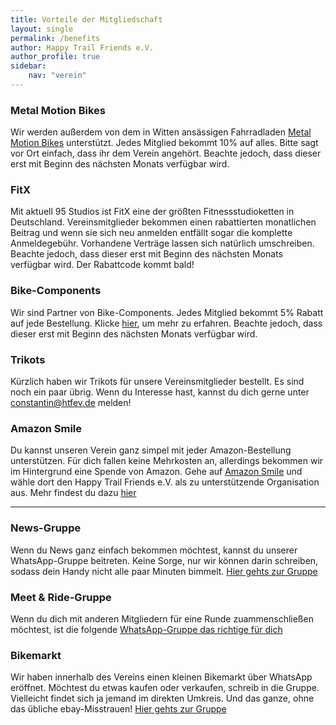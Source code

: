```yaml
---
title: Vorteile der Mitgliedschaft
layout: single
permalink: /benefits
author: Happy Trail Friends e.V.
author_profile: true
sidebar:
    nav: "verein"
---
```


### Metal Motion Bikes
Wir werden außerdem von dem in Witten ansässigen Fahrradladen [Metal Motion Bikes](https://metalmotionbikes.de/) unterstützt. Jedes Mitglied bekommt 10% auf alles. Bitte sagt vor Ort einfach, dass ihr dem Verein angehört. Beachte jedoch, dass dieser erst mit Beginn des nächsten Monats verfügbar wird.

### FitX
Mit aktuell 95 Studios ist FitX eine der größten Fitnessstudioketten in Deutschland. Vereinsmitglieder bekommen einen rabattierten monatlichen Beitrag und wenn sie sich neu anmelden entfällt sogar die komplette Anmeldegebühr. Vorhandene Verträge lassen sich natürlich umschreiben. Beachte jedoch, dass dieser erst mit Beginn des nächsten Monats verfügbar wird.
Der Rabattcode kommt bald!

### Bike-Components
Wir sind Partner von Bike-Components. Jedes Mitglied bekommt 5% Rabatt auf jede Bestellung. Klicke [hier](/bike-components), um mehr zu erfahren. Beachte jedoch, dass dieser erst mit Beginn des nächsten Monats verfügbar wird.

### Trikots
Kürzlich haben wir Trikots für unsere Vereinsmitglieder bestellt. Es sind noch ein paar übrig. Wenn du Interesse hast, kannst du dich gerne unter constantin@htfev.de melden!

### Amazon Smile
Du kannst unseren Verein ganz simpel mit jeder Amazon-Bestellung unterstützen. Für dich fallen keine Mehrkosten an, allerdings bekommen wir im Hintergrund eine Spende von Amazon. Gehe auf [Amazon Smile](https://smile.amazon.de/) und wähle dort den Happy Trail Friends e.V. als zu unterstützende Organisation aus. Mehr findest du dazu [hier](https://www.happytrailfriends.de/amazon-smile/)

---

### News-Gruppe
Wenn du News ganz einfach bekommen möchtest, kannst du unserer WhatsApp-Gruppe beitreten. Keine Sorge, nur wir können darin schreiben, sodass dein Handy nicht alle paar Minuten bimmelt. [Hier gehts zur Gruppe](https://chat.whatsapp.com/KNxeW86HrfY62sWjAIaR1S)

### Meet & Ride-Gruppe
Wenn du dich mit anderen Mitgliedern für eine Runde zuammenschließen möchtest, ist die folgende [WhatsApp-Gruppe das richtige für dich](https://chat.whatsapp.com/IDxSEOfp7J45Q6qJj36n5l)

### Bikemarkt
Wir haben innerhalb des Vereins einen kleinen Bikemarkt über WhatsApp eröffnet. Möchtest du etwas kaufen oder verkaufen, schreib in die Gruppe. Vielleicht findet sich ja jemand im direkten Umkreis. Und das ganze, ohne das übliche ebay-Misstrauen! [Hier gehts zur Gruppe](https://chat.whatsapp.com/KCGLxBOdZJNIgZ8s7CnpjJ)